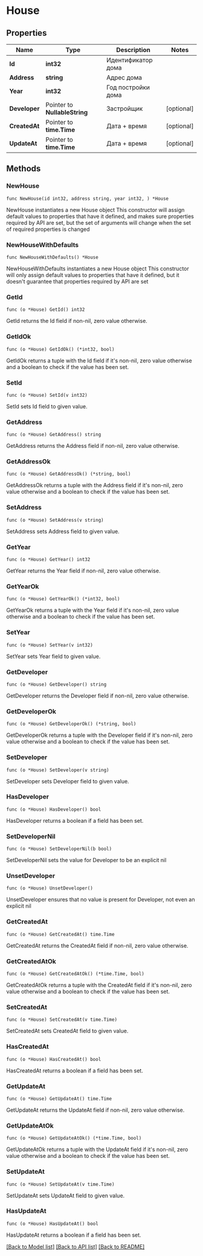 # House

## Properties

Name | Type | Description | Notes
------------ | ------------- | ------------- | -------------
**Id** | **int32** | Идентификатор дома | 
**Address** | **string** | Адрес дома | 
**Year** | **int32** | Год постройки дома | 
**Developer** | Pointer to **NullableString** | Застройщик | [optional] 
**CreatedAt** | Pointer to **time.Time** | Дата + время | [optional] 
**UpdateAt** | Pointer to **time.Time** | Дата + время | [optional] 

## Methods

### NewHouse

`func NewHouse(id int32, address string, year int32, ) *House`

NewHouse instantiates a new House object
This constructor will assign default values to properties that have it defined,
and makes sure properties required by API are set, but the set of arguments
will change when the set of required properties is changed

### NewHouseWithDefaults

`func NewHouseWithDefaults() *House`

NewHouseWithDefaults instantiates a new House object
This constructor will only assign default values to properties that have it defined,
but it doesn't guarantee that properties required by API are set

### GetId

`func (o *House) GetId() int32`

GetId returns the Id field if non-nil, zero value otherwise.

### GetIdOk

`func (o *House) GetIdOk() (*int32, bool)`

GetIdOk returns a tuple with the Id field if it's non-nil, zero value otherwise
and a boolean to check if the value has been set.

### SetId

`func (o *House) SetId(v int32)`

SetId sets Id field to given value.


### GetAddress

`func (o *House) GetAddress() string`

GetAddress returns the Address field if non-nil, zero value otherwise.

### GetAddressOk

`func (o *House) GetAddressOk() (*string, bool)`

GetAddressOk returns a tuple with the Address field if it's non-nil, zero value otherwise
and a boolean to check if the value has been set.

### SetAddress

`func (o *House) SetAddress(v string)`

SetAddress sets Address field to given value.


### GetYear

`func (o *House) GetYear() int32`

GetYear returns the Year field if non-nil, zero value otherwise.

### GetYearOk

`func (o *House) GetYearOk() (*int32, bool)`

GetYearOk returns a tuple with the Year field if it's non-nil, zero value otherwise
and a boolean to check if the value has been set.

### SetYear

`func (o *House) SetYear(v int32)`

SetYear sets Year field to given value.


### GetDeveloper

`func (o *House) GetDeveloper() string`

GetDeveloper returns the Developer field if non-nil, zero value otherwise.

### GetDeveloperOk

`func (o *House) GetDeveloperOk() (*string, bool)`

GetDeveloperOk returns a tuple with the Developer field if it's non-nil, zero value otherwise
and a boolean to check if the value has been set.

### SetDeveloper

`func (o *House) SetDeveloper(v string)`

SetDeveloper sets Developer field to given value.

### HasDeveloper

`func (o *House) HasDeveloper() bool`

HasDeveloper returns a boolean if a field has been set.

### SetDeveloperNil

`func (o *House) SetDeveloperNil(b bool)`

 SetDeveloperNil sets the value for Developer to be an explicit nil

### UnsetDeveloper
`func (o *House) UnsetDeveloper()`

UnsetDeveloper ensures that no value is present for Developer, not even an explicit nil
### GetCreatedAt

`func (o *House) GetCreatedAt() time.Time`

GetCreatedAt returns the CreatedAt field if non-nil, zero value otherwise.

### GetCreatedAtOk

`func (o *House) GetCreatedAtOk() (*time.Time, bool)`

GetCreatedAtOk returns a tuple with the CreatedAt field if it's non-nil, zero value otherwise
and a boolean to check if the value has been set.

### SetCreatedAt

`func (o *House) SetCreatedAt(v time.Time)`

SetCreatedAt sets CreatedAt field to given value.

### HasCreatedAt

`func (o *House) HasCreatedAt() bool`

HasCreatedAt returns a boolean if a field has been set.

### GetUpdateAt

`func (o *House) GetUpdateAt() time.Time`

GetUpdateAt returns the UpdateAt field if non-nil, zero value otherwise.

### GetUpdateAtOk

`func (o *House) GetUpdateAtOk() (*time.Time, bool)`

GetUpdateAtOk returns a tuple with the UpdateAt field if it's non-nil, zero value otherwise
and a boolean to check if the value has been set.

### SetUpdateAt

`func (o *House) SetUpdateAt(v time.Time)`

SetUpdateAt sets UpdateAt field to given value.

### HasUpdateAt

`func (o *House) HasUpdateAt() bool`

HasUpdateAt returns a boolean if a field has been set.


[[Back to Model list]](../README.md#documentation-for-models) [[Back to API list]](../README.md#documentation-for-api-endpoints) [[Back to README]](../README.md)


